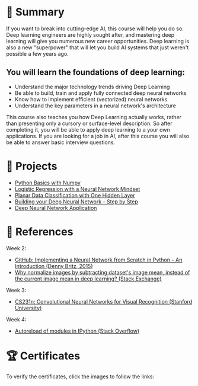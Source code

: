# 📄 Summary
If you want to break into cutting-edge AI, this course will help you do so. Deep learning engineers are highly sought after, and mastering deep learning will give you numerous new career opportunities. Deep learning is also a new "superpower" that will let you build AI systems that just weren't possible a few years ago.

## You will learn the foundations of deep learning:

* Understand the major technology trends driving Deep Learning
* Be able to build, train and apply fully connected deep neural networks
* Know how to implement efficient (vectorized) neural networks
* Understand the key parameters in a neural network's architecture

This course also teaches you how Deep Learning actually works, rather than presenting only a cursory or surface-level description. So after completing it, you will be able to apply deep learning to a your own applications. If you are looking for a job in AI, after this course you will also be able to answer basic interview questions.

# 📂 Projects
* [Python Basics with Numpy](https://github.com/mauritsvzb/DeepLearning.AI-Deep-Learning-Specialization/blob/main/01.%20Neural%20Networks%20and%20Deep%20Learning/02.%20Neural%20Networks%20Basics/Python_Basics_with_Numpy.ipynb)
* [Logistic Regression with a Neural Network Mindset](https://github.com/mauritsvzb/DeepLearning.AI-Deep-Learning-Specialization/blob/main/01.%20Neural%20Networks%20and%20Deep%20Learning/02.%20Neural%20Networks%20Basics/Logistic_Regression_with_a_Neural_Network_mindset.ipynb)
* [Planar Data Classification with One Hidden Layer](https://github.com/mauritsvzb/DeepLearning.AI-Deep-Learning-Specialization/blob/main/01.%20Neural%20Networks%20and%20Deep%20Learning/03.%20Shallow%20neural%20networks/Planar_data_classification_with_one_hidden_layer.ipynb)
* [Building your Deep Neural Network - Step by Step](https://github.com/mauritsvzb/DeepLearning.AI-Deep-Learning-Specialization/blob/main/01.%20Neural%20Networks%20and%20Deep%20Learning/04.%20Deep%20Neural%20Networks/Building_your_Deep_Neural_Network_Step_by_Step.ipynb)
* [Deep Neural Network Application](https://github.com/mauritsvzb/DeepLearning.AI-Deep-Learning-Specialization/blob/main/01.%20Neural%20Networks%20and%20Deep%20Learning/04.%20Deep%20Neural%20Networks/Deep%20Neural%20Network%20-%20Application.ipynb)

# 📄 References
Week 2:
* [GitHub: Implementing a Neural Network from Scratch in Python – An Introduction  (Denny Britz, 2015)](https://github.com/dennybritz/nn-from-scratch)
* [Why normalize images by subtracting dataset's image mean, instead of the current image mean in deep learning? (Stack Exchange)](https://stats.stackexchange.com/questions/211436/why-normalize-images-by-subtracting-datasets-image-mean-instead-of-the-current)

Week 3:
* [CS231n: Convolutional Neural Networks for Visual Recognition (Stanford University)](https://cs231n.github.io/neural-networks-case-study/)

Week 4:
* [Autoreload of modules in IPython (Stack Overflow)](https://stackoverflow.com/questions/1907993/autoreload-of-modules-in-ipython)

# 🏆 Certificates
To verify the certificates, click the images to follow the links:

